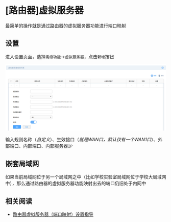 
# [路由器]虚拟服务器

最简单的操作就是通过路由器的虚拟服务器功能进行端口映射

## 设置

进入设置页面，选择`高级功能`->`虚拟服务器`，点击`新增`按钮

![](./imgs/router-visual-setting.png)

输入规则名称（*自定义*）、生效接口（*就是WAN口，默认仅有一个WAN1口*）、外部端口、内部端口、内部服务器`IP`

## 嵌套局域网

如果当前局域网位于另一个局域网之中（比如学校实验室局域网位于学校大局域网中），那么通过路由器的虚拟服务器功能映射出去的端口仍旧处于内网中

## 相关阅读

* [路由器虚拟服务器（端口映射）设置指导](https://service.tp-link.com.cn/detail_article_69.html)